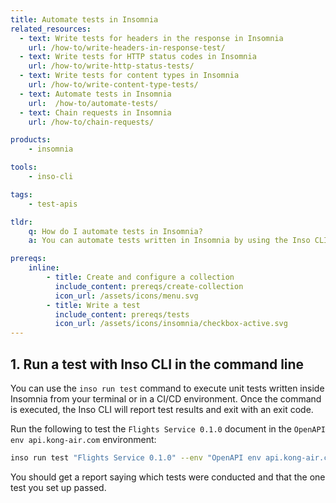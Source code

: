 ```yaml
---
title: Automate tests in Insomnia
related_resources:
  - text: Write tests for headers in the response in Insomnia
    url: /how-to/write-headers-in-response-test/ 
  - text: Write tests for HTTP status codes in Insomnia
    url: /how-to/write-http-status-tests/
  - text: Write tests for content types in Insomnia
    url: /how-to/write-content-type-tests/
  - text: Automate tests in Insomnia
    url:  /how-to/automate-tests/
  - text: Chain requests in Insomnia
    url: /how-to/chain-requests/

products:
    - insomnia

tools:
    - inso-cli

tags:
    - test-apis

tldr:
    q: How do I automate tests in Insomnia?
    a: You can automate tests written in Insomnia by using the Inso CLI with the `inso run test "document name" --env "environment name"` command.

prereqs:
    inline:
        - title: Create and configure a collection
          include_content: prereqs/create-collection
          icon_url: /assets/icons/menu.svg
        - title: Write a test
          include_content: prereqs/tests
          icon_url: /assets/icons/insomnia/checkbox-active.svg
---
```


## 1. Run a test with Inso CLI in the command line

You can use the `inso run test` command to execute unit tests written inside Insomnia from your terminal or in a CI/CD environment. Once the command is executed, the Inso CLI will report test results and exit with an exit code. 

Run the following to test the `Flights Service 0.1.0` document in the `OpenAPI env api.kong-air.com` environment:

```sh
inso run test "Flights Service 0.1.0" --env "OpenAPI env api.kong-air.com"
```

You should get a report saying which tests were conducted and that the one test you set up passed.
